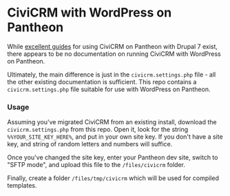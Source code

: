# CiviCRM with WordPress on Pantheon

While [excellent guides](https://civicrm.stackexchange.com/a/4493/12) for using CiviCRM on Pantheon with Drupal 7 exist, there appears to be no documentation on running CiviCRM with WordPress on Pantheon.

Ultimately, the main difference is just in the `civicrm.settings.php` file - all the other existing documentation is sufficient.  This repo contains a `civicrm.settings.php` file suitable for use with WordPress on Pantheon.

### Usage
Assuming you've migrated CiviCRM from an existing install, download the `civicrm.settings.php` from this repo.  Open it, look for the string `%%YOUR_SITE_KEY_HERE%`, and put in your own site key.  If you don't have a site key, and string of random letters and numbers will suffice.

Once you've changed the site key, enter your Pantheon dev site, switch to "SFTP mode", and upload this file to the `/files/civicrm` folder.

Finally, create a folder `/files/tmp/civicrm` which will be used for compiled templates.
